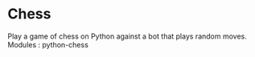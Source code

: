 # Chess
Play a game of chess on Python against a bot that plays random moves.
Modules : python-chess
